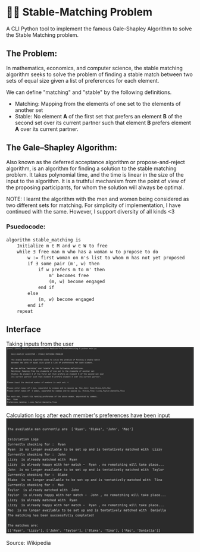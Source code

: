 # 👫🏽 Stable-Matching Problem
A CLI Python tool to implement the famous Gale-Shapley Algorithm to solve the Stable Matching problem.

## The Problem:
In mathematics, economics, and computer science, the stable matching algorithm seeks to solve the problem of finding a stable match between two sets of equal size given a list of preferences for each element.
 
 We can define "matching" and "stable" by the following definitions.
 - Matching: Mapping from the elements of one set to the elements of another set
 - Stable: No element **A** of the first set that prefers an element **B** of the second set over its current partner such that element **B** prefers element **A** over its current partner.

## The Gale–Shapley Algorithm:
Also known as the deferred acceptance algorithm or propose-and-reject algorithm, is an algorithm for finding a solution to the stable matching problem.
It takes polynomial time, and the time is linear in the size of the input to the algorithm. 
It is a truthful mechanism from the point of view of the proposing participants, for whom the solution will always be optimal.

NOTE: I learnt the algorithm with the men and women being considered as two different sets for matching. 
For simplicity of implementation, I have continued with the same. However, I support diversity of all kinds <3

### Psuedocode:
```
algorithm stable_matching is
    Initialize m ∈ M and w ∈ W to free
    while ∃ free man m who has a woman w to propose to do
        w := first woman on m's list to whom m has not yet proposed
        if ∃ some pair (m', w) then
            if w prefers m to m' then
                m' becomes free
                (m, w) become engaged
            end if
        else
            (m, w) become engaged
        end if
    repeat
```

## Interface
Taking inputs from the user
<img src="https://github.com/amritaravishankar/stable-matching/blob/master/Input.png" width="700">

Calculation logs after each member's preferences have been input
<img src="https://github.com/amritaravishankar/stable-matching/blob/master/CLI%20.png" width="700">

Source: Wikipedia
